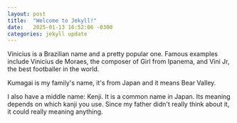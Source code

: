 ```yaml
---
layout: post
title:  "Welcome to Jekyll!"
date:   2025-01-13 16:52:06 -0300
categories: jekyll update
---
```

Vinicius is a Brazilian name and a pretty popular one. Famous examples include Vinicius de Moraes, the composer of Girl from Ipanema, and Vini Jr, the best footballer in the world.

Kumagai is my family's name, it's from Japan and it means Bear Valley.

I also have a middle name: Kenji. It is a common name in Japan. Its meaning depends on which kanji you use. Since my father didn't really think about it, it could really meaning anything.